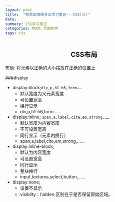 ```yaml
---
layout: post
title:  "网易前端微专业学习笔记---CSS(三)"
date: 
summary: CSS学习笔记
categories: MOOC 页面制作
tags: css 
---
```


<h2 style="text-align:center;">CSS布局</h2>
<span class="blue">布局</span>: 将元素以正确的大小摆放在正确的位置上

###display
- display:block;`div,p,h1-h6,form……`
	- 默认宽度为父元素宽度
	- 可设置宽高
	- 换行显示
	- div,p,h1-h6,form……
- display:inline; `span,a,label,cite,em,strong,……`
	- 默认宽度为内容宽度
	- 不可设置宽高
	- 同行显示（元素内换行）
	- span,a,label,cite,em,strong,……
- display:inline-block;
	- 默认为内容宽度
	- 可设置宽高
	- 同行显示
	- 整块换行
	- input,textarea,select,button,……
- display:none;
	- 设置不显示
	- visiblity：hidden;区别在于是否保留原始区域。
















